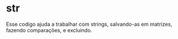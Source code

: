 # str

Esse codigo ajuda a trabalhar com strings, salvando-as em matrizes, fazendo comparações, e excluindo.
